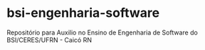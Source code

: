 # bsi-engenharia-software
Repositório para Auxilio no Ensino de Engenharia de Software do BSI/CERES/UFRN - Caicó RN
